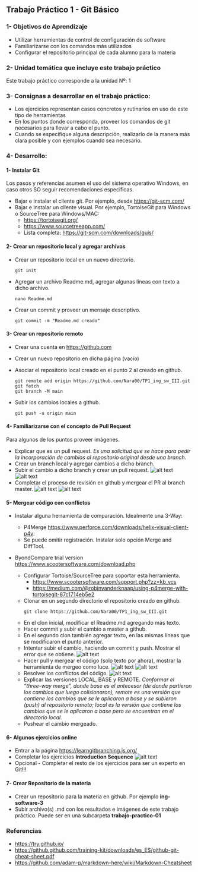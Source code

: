 ## Trabajo Práctico 1 - Git Básico

### 1- Objetivos de Aprendizaje
 - Utilizar herramientas de control de configuración de software
 - Familiarizarse con los comandos más utilizados
 - Configurar el repositorio principal de cada alumno para la materia

### 2- Unidad temática que incluye este trabajo práctico
Este trabajo práctico corresponde a la unidad Nº: 1

### 3- Consignas a desarrollar en el trabajo práctico:
  - Los ejercicios representan casos concretos y rutinarios en uso de este tipo de herramientas
  - En los puntos donde corresponda, proveer los comandos de git necesarios para llevar a cabo el punto.
  - Cuando se especifique alguna descripción, realizarlo de la manera más clara posible y con ejemplos cuando sea necesario.

### 4- Desarrollo:

#### 1- Instalar Git
Los pasos y referencias asumen el uso del sistema operativo Windows, en caso otros SO seguir recomendaciones específicas.

  - Bajar e instalar el cliente git. Por ejemplo, desde https://git-scm.com/
  - Bajar e instalar un cliente visual. Por ejemplo, TortoiseGit para Windows o SourceTree para Windows/MAC:
    - https://tortoisegit.org/
    - https://www.sourcetreeapp.com/
    - Lista completa: https://git-scm.com/downloads/guis/

#### 2- Crear un repositorio local y agregar archivos
  - Crear un repositorio local en un nuevo directorio.
	```
	git init
	```
  - Agregar un archivo Readme.md, agregar algunas líneas con texto a dicho archivo.
	```
	nano Readme.md
	```
  - Crear un commit y proveer un mensaje descriptivo.
	```
	git commit -m "Readme.md creado"
	```

#### 3- Crear un repositorio remoto
  - Crear una cuenta en https://github.com
  - Crear un nuevo repositorio en dicha página (vacío)
  - Asociar el repositorio local creado en el punto 2 al creado en github.
	```
	git remote add origin https://github.com/Nara00/TP1_ing_sw_III.git
	git fetch
	git branch -M main
	```

  - Subir los cambios locales a github.
	```
	git push -u origin main
	```

#### 4- Familiarizarse con el concepto de Pull Request
Para algunos de los puntos proveer imágenes.

  - Explicar que es un pull request.
	*Es una solicitud que se hace para pedir la incorporación de cambios al repositorio original desde una branch.*
  - Crear un branch local y agregar cambios a dicho branch. 
  - Subir el cambio a dicho branch y crear un pull request.
![alt text](TP01-images/cap_04.4.1.png)
![alt text](TP01-images/cap_04.4.2.png)
  - Completar el proceso de revisión en github y mergear el PR al branch master.
![alt text](TP01-images/cap_04.5.1.png)
![alt text](TP01-images/cap_04.5.2.png)

#### 5- Mergear código con conflictos
  - Instalar alguna herramienta de comparación. Idealmente una 3-Way:
    - P4Merge https://www.perforce.com/downloads/helix-visual-client-p4v:
    - Se puede omitir registración. Instalar solo opción Merge and DiffTool.

- ByondCompare trial version https://www.scootersoftware.com/download.php
  - Configurar Tortoise/SourceTree para soportar esta herramienta.
    - https://www.scootersoftware.com/support.php?zz=kb_vcs
    - https://medium.com/@robinvanderknaap/using-p4merge-with-tortoisegit-87c1714eb5e2
  - Clonar en un segundo directorio el repositorio creado en github.
	```
	git clone https://github.com/Nara00/TP1_ing_sw_III.git
	```
  - En el clon inicial, modificar el Readme.md agregando más texto.
  - Hacer commit y subir el cambio a master a github.
  - En el segundo clon también agregar texto, en las mismas líneas que se modificaron el punto anterior.
  - Intentar subir el cambio, haciendo un commit y push. Mostrar el error que se obtiene.
![alt text](TP01-images/cap_05.7.png)
  - Hacer pull y mergear el código (solo texto por ahora), mostrar la herramienta de mergeo como luce.
![alt text](TP01-images/cap_05.8.png)
![alt text](TP01-images/cap_05.8.2.png)
  - Resolver los conflictos del código.
![alt text](TP01-images/cap_05.9.png)
  - Explicar las versiones LOCAL, BASE y REMOTE.
	*Conformar el “three-way merge”, donde base es el antecesor (de donde partieron los cambios que luego colisionaron), remote es una versión que contiene los cambios que se le aplicaron a base y se subieron (push) al repositorio remoto; local es la versión que contiene los cambios que se le aplicaron a base pero se encuentran en el directorio local.*
  - Pushear el cambio mergeado.

#### 6- Algunos ejercicios online
  - Entrar a la página https://learngitbranching.js.org/
  - Completar los ejercicios **Introduction Sequence**
![alt text](TP01-images/cap_06.2.png)
  - Opcional - Completar el resto de los ejercicios para ser un experto en Git!!!

#### 7- Crear Repositorio de la materia
  - Crear un repositorio para la materia en github. Por ejemplo **ing-software-3**
  - Subir archivo(s) .md con los resultados e imágenes de este trabajo práctico. Puede ser en una subcarpeta **trabajo-practico-01**


### Referencias

- https://try.github.io/
- https://github.github.com/training-kit/downloads/es_ES/github-git-cheat-sheet.pdf
- https://github.com/adam-p/markdown-here/wiki/Markdown-Cheatsheet

